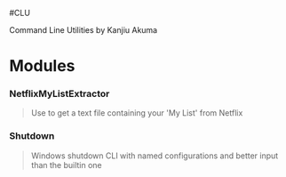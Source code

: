 #CLU

Command Line Utilities
by Kanjiu Akuma

Modules
===

### NetflixMyListExtractor
> Use to get a text file containing your 'My List' from Netflix

### Shutdown
> Windows shutdown CLI with named configurations and better input than the builtin one